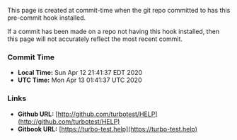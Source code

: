 This page is created at commit-time when the git repo committed to has this pre-commit hook installed.

If a commit has been made on a repo not having this hook installed, then this page
will not accurately reflect the most recent commit.


### Commit Time

* **Local Time:** Sun Apr 12 21:41:37 EDT 2020
* **UTC Time:**   Mon Apr 13 01:41:37 UTC 2020

### Links

* **Github URL:** [http://github.com/turbotest/HELP](http://github.com/turbotest/HELP)
* **Gitbook URL:** [https://turbo-test.help](https://turbo-test.help)

